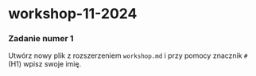 # workshop-11-2024

### Zadanie numer 1

Utwórz nowy plik z rozszerzeniem `workshop.md` i przy pomocy znacznik `#` (H1) wpisz swoje imię.